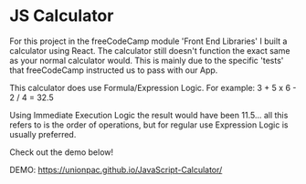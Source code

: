 # JS Calculator

For this project in the freeCodeCamp module 'Front End Libraries' I built a calculator using React. The calculator still doesn't 
function the exact same as your normal calculator would. This is mainly due to the specific 'tests' that freeCodeCamp instructed us to pass
with our App. 

This calculator does use Formula/Expression Logic. 
For example: 3 + 5 x 6 - 2 / 4 = 32.5 

Using Immediate Execution Logic the result would have been 11.5... all this refers to is the order of operations, but for regular use Expression Logic
is usually preferred. 

Check out the demo below!

DEMO: https://unionpac.github.io/JavaScript-Calculator/


